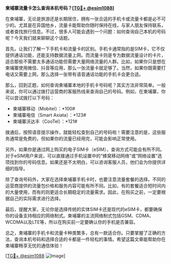 **柬埔寨流量卡怎么查询本机号码？[[TG💪+ @esim1088](https://t.me/s/esim1088)]**

在柬埔寨，无论是旅游还是长期居住，拥有一张合适的手机卡或流量卡都是必不可少的。尤其是在异国他乡，流量卡能帮助你随时保持在线，与家人朋友保持联系，或者查找旅行信息。不过，很多人可能会遇到一个问题：如何查询自己本机的号码呢？今天我们就来聊聊这个话题。

首先，让我们了解一下手机卡和流量卡的区别。手机卡通常指的是SIM卡，它不仅提供通话功能，还能支持数据流量上网。而流量卡则是专为数据流量设计的卡片，适合那些不需要太多通话功能但需要大量网络流量的人群。比如，如果你只是想在柬埔寨使用微信、抖音等应用，那么一张流量卡就足够了。当然，如果你既需要打电话又需要上网，那么选择一张带有语音通话功能的手机卡会更合适。

那么，回到正题，如何查询柬埔寨本地的手机卡号码呢？其实方法非常简单。一般来说，你可以通过拨打运营商的客服热线来查询自己的号码。例如，在柬埔寨，你可以尝试拨打以下号码：

- 柬埔寨移动（Mobitel）：*100#
- 柬埔寨电信（Smart Axiata）：*123#
- 柬埔寨沃达丰（CooTel）：*121#

拨通后，按照语音提示操作，就能轻松查到自己的号码啦！需要注意的是，这些服务通常是免费的，但如果你的流量已经用完，可能会影响正常使用。

另外，如果你是通过网上购买的电子SIM卡（eSIM），查询方式可能会有所不同。对于eSIM用户来说，可以直接通过手机设置中的“蜂窝移动网络”或“网络设置”选项找到你的号码信息。如果还是不太明白，可以咨询客服人员，他们会为你提供详细的指导。

除了查询号码外，大家在选择柬埔寨手机卡时，也要注意流量套餐的选择。不同的运营商提供的流量包价格和服务内容可能有所不同。比如，有的套餐适合短时间内的大量使用，而有的则更适合长期稳定的流量需求。因此，在购买之前，一定要根据自己的实际需求进行选择。

最后，提醒大家，无论你是选择传统的实体SIM卡还是现代的eSIM卡，都要确保你的设备支持相应的网络制式。柬埔寨的主流网络制式包括GSM、CDMA、WCDMA以及LTE等，所以在购买前一定要确认你的手机是否兼容。

总之，柬埔寨的手机卡和流量卡种类繁多，总有一款适合你。只要掌握了正确的方法，查询本机号码和选择合适的卡都是一件轻松的事情。希望这篇文章能帮助你在柬埔寨畅享无忧的通信体验！

[[TG💪+ @esim1088](https://t.me/s/esim1088) ![Image](https://i.postimg.cc/4NQfJmqS/Snipaste-2025-05-13-00-14-12.png)]